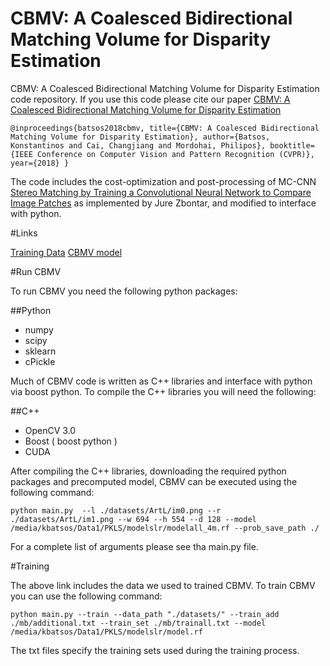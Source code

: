 # CBMV: A Coalesced Bidirectional Matching Volume for Disparity Estimation 
CBMV: A Coalesced Bidirectional Matching Volume for Disparity Estimation code repository. If you use this code please cite our paper [CBMV: A Coalesced Bidirectional Matching Volume for Disparity Estimation](http://openaccess.thecvf.com/content_cvpr_2018/CameraReady/0598.pdf)

`@inproceedings{batsos2018cbmv,
  title={CBMV: A Coalesced Bidirectional Matching Volume for Disparity Estimation},
  author={Batsos, Konstantinos and Cai, Changjiang and Mordohai, Philipos},
  booktitle={IEEE Conference on Computer Vision and Pattern Recognition (CVPR)},
  year={2018}
}`

The code includes the cost-optimization and post-processing of MC-CNN [Stereo Matching by Training a Convolutional Neural Network to Compare Image Patches](https://arxiv.org/abs/1510.05970) as implemented by Jure Zbontar, and modified to interface with python. 

#Links

[Training Data](https://drive.google.com/file/d/1RKIhAT5mc9kyWFg9Trg0Ze4qZMzUnbPU/view?usp=sharing)
[CBMV model](https://drive.google.com/file/d/1mjz-Rttdf99BZxne5EFziY5HwB10QPPF/view?usp=sharing )


#Run CBMV

To run CBMV you need the following python packages:

##Python

- numpy
- scipy
- sklearn
- cPickle 

Much of CBMV code is written as C++ libraries and interface with python via boost python. To compile the C++ libraries you will need the following:

##C++

- OpenCV 3.0
- Boost ( boost python )
- CUDA

 After compiling the C++ libraries, downloading the required python packages and precomputed model, CBMV can be executed using the following command:

 `python main.py  --l ./datasets/ArtL/im0.png --r ./datasets/ArtL/im1.png --w 694 --h 554 --d 128 --model /media/kbatsos/Data1/PKLS/modelslr/modelall_4m.rf --prob_save_path ./  `

 For a complete list of arguments please see tha main.py file. 


 #Training 

 The above link includes the data we used to trained CBMV. To train CBMV you can use the following command:

 `python main.py --train --data_path "./datasets/" --train_add ./mb/additional.txt --train_set ./mb/trainall.txt --model /media/kbatsos/Data1/PKLS/modelslr/model.rf`

The txt files specify the training sets used during the training process. 





